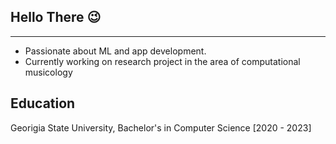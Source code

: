 ## Hello There 😉
---
- Passionate about ML and app development.
- Currently working on research project in the area of computational musicology

## Education
Georigia State University, Bachelor's in Computer Science [2020 - 2023]
 



 
<!---
Sribhuvan-25/Sribhuvan-25 is a ✨ special ✨ repository because its `README.md` (this file) appears on your GitHub profile.
You can click the Preview link to take a look at your changes.
--->
